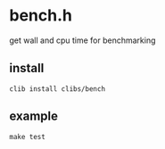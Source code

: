 bench.h
=======

get wall and cpu time for benchmarking

## install
```
clib install clibs/bench
```

## example
```
make test
```

